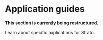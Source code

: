 # Application guides

**This section is currently being restructured.** 

Learn about specific applications for Strato.
